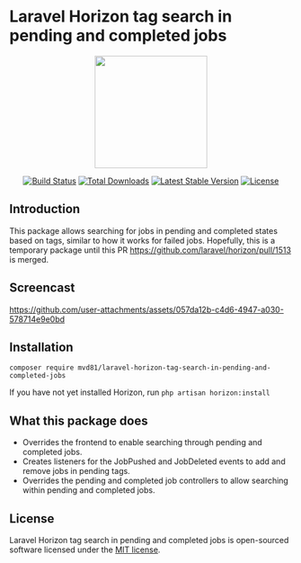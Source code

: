 <p align="center">
    <h1>Laravel Horizon tag search in pending and completed jobs</h1>
</p>

<p align="center">    
<img src="https://github.com/user-attachments/assets/a0e876b4-2c15-420c-a90b-f58857d8c33a" width="200" />
</p>

<p align="center">
<a href="https://github.com/mvd81/laravel-horizon-tag-search-in-pending-and-completed-jobs/actions"><img src="https://github.com/mvd81/laravel-horizon-tag-search-in-pending-and-completed-jobs/workflows/tests/badge.svg" alt="Build Status"></a>
<a href="https://packagist.org/packages/mvd81/laravel-horizon-tag-search-in-pending-and-completed-jobs"><img src="https://img.shields.io/packagist/dt/mvd81/laravel-horizon-tag-search-in-pending-and-completed-jobs" alt="Total Downloads"></a>
<a href="https://packagist.org/packages/mvd81/laravel-horizon-tag-search-in-pending-and-completed-jobs"><img src="https://img.shields.io/packagist/v/mvd81/laravel-horizon-tag-search-in-pending-and-completed-jobs" alt="Latest Stable Version"></a>
<a href="https://packagist.org/packages/mvd81/laravel-horizon-tag-search-in-pending-and-completed-jobs"><img src="https://img.shields.io/packagist/l/mvd81/laravel-horizon-tag-search-in-pending-and-completed-jobs" alt="License"></a>
</p>

## Introduction

This package allows searching for jobs in pending and completed states based on tags, similar to how it works for failed jobs.
Hopefully, this is a temporary package until this PR https://github.com/laravel/horizon/pull/1513 is merged.

## Screencast
https://github.com/user-attachments/assets/057da12b-c4d6-4947-a030-578714e9e0bd


## Installation
`composer require mvd81/laravel-horizon-tag-search-in-pending-and-completed-jobs`

If you have not yet installed Horizon, run `php artisan horizon:install` 

## What this package does

* Overrides the frontend to enable searching through pending and completed jobs.
* Creates listeners for the JobPushed and JobDeleted events to add and remove jobs in pending tags.
* Overrides the pending and completed job controllers to allow searching within pending and completed jobs.

## License

Laravel Horizon tag search in pending and completed jobs is open-sourced software licensed under the [MIT license](LICENSE.md).
